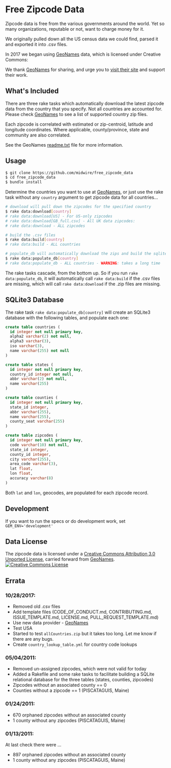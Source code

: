 # Free Zipcode Data

Zipcode data is free from the various governments around the world. Yet so many organizations, reputable or not, want to charge money for it.

We originally pulled down all the US census data we could find, parsed it and exported it into .csv files.

In 2017 we began using [GeoNames](http://www.geonames.org) data, which is licensed under Creative Commons:

We thank [GeoNames](http://www.geonames.org) for sharing, and urge you to [visit their site](http://www.geonames.org) and support their work.

## What's Included

There are three rake tasks which automatically download the latest zipcode data from the country that you specify. Not all countries are accounted for. Please check [GeoNames](http://download.geonames.org/export/zip/) to see a list of supported country zip files.

Each zipcode is correlated with estimated or zip-centroid, latitude and longitude coordinates. Where applicable, county/province, state and community are also correlated.

See the GeoNames [readme.txt](http://download.geonames.org/export/zip/readme.txt) file for more information.

## Usage

```bash
$ git clone https://github.com/midwire/free_zipcode_data
$ cd free_zipcode_data
$ bundle install
```

Determine the countries you want to use at [GeoNames](http://download.geonames.org/export/zip/), or just use the rake task without any `country` argument to get zipcode data for all countries...
```bash
# download will pull down the zipcodes for the specified country
$ rake data:download[country]
# rake data:download[US] - For US-only zipcodes
# rake data:download[GB_full.csv] - All UK data zipcodes:
# rake data:download - ALL zipcodes
```

```bash
# build the .csv files
$ rake data:build[country]
# rake data:build - ALL countries
```

```bash
# populate_db will automatically download the zips and build the sqlite3 db
$ rake data:populate_db[country]
# rake data:populate_db - ALL countries - WARNING: takes a long time
```

The rake tasks cascade, from the bottom up. So if you run `rake data:populate_db`, it will automatically call `rake data:build` if the .csv files are missing, which will call `rake data:download` if the .zip files are missing.

## SQLite3 Database

The rake task `rake data:populate_db[country]` will create an SQLite3 database with the following tables, and populate each one:

```sql
create table countries (
  id integer not null primary key,
  alpha2 varchar(2) not null,
  alpha3 varchar(3),
  iso varchar(3),
  name varchar(255) not null
)

create table states (
  id integer not null primary key,
  country_id integer not null,
  abbr varchar(2) not null,
  name varchar(255)
)

create table counties (
  id integer not null primary key,
  state_id integer,
  abbr varchar(255),
  name varchar(255),
  county_seat varchar(255)
)

create table zipcodes (
  id integer not null primary key,
  code varchar(10) not null,
  state_id integer,
  county_id integer,
  city varchar(255),
  area_code varchar(3),
  lat float,
  lon float,
  accuracy varchar(8)
)
```

Both `lat` and `lon`, geocodes, are populated for each zipcode record.

## Development

If you want to run the specs or do development work, set `GEM_ENV='development'`

## Data License

The zipcode data is licensed under a <a rel="license" href="http://creativecommons.org/licenses/by/3.0/">Creative Commons Attribution 3.0 Unported License</a>, carried forward from [GeoNames](http://www.geonames.org).<br />
<a rel="license" href="http://creativecommons.org/licenses/by/3.0/"><img alt="Creative Commons License" style="border-width:0" src="https://i.creativecommons.org/l/by/3.0/88x31.png" /></a>

## Errata

### 10/28/2017:

* Removed old .csv files
* Add template files (CODE_OF_CONDUCT.md, CONTRIBUTING.md, ISSUE_TEMPLATE.md, LICENSE.md, PULL_REQUEST_TEMPLATE.md)
* Use new data provider - [GeoNames](http://www.geonames.org)
* Test USA
* Started to test `allCountries.zip` but it takes too long. Let me know if there are any bugs.
* Create `country_lookup_table.yml` for country code lookups

### 05/04/2011:

* Removed un-assigned zipcodes, which were not valid for today
* Added a Rakefile and some rake tasks to facilitate building a SQLite relational database for the three tables (states, counties, zipcodes)
* Zipcodes without an associated county == 0
* Counties without a zipcode == 1 (PISCATAGUIS, Maine)

### 01/24/2011:

* 670 orphaned zipcodes without an associated county
* 1 county without any zipcodes (PISCATAGUIS, Maine)

### 01/13/2011:

At last check there were ...

* 897 orphaned zipcodes without an associated county
* 1 county without any zipcodes (PISCATAGUIS, Maine)
